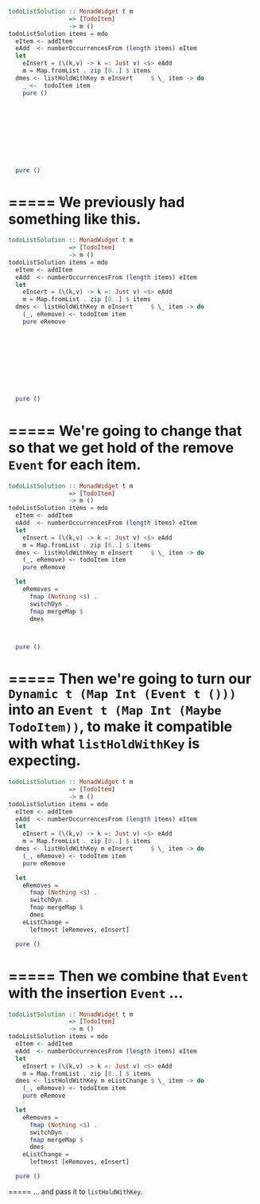 ```haskell
todoListSolution :: MonadWidget t m
                 => [TodoItem]
                 -> m ()
todoListSolution items = mdo
  eItem <- addItem
  eAdd  <- numberOccurrencesFrom (length items) eItem
  let
    eInsert = (\(k,v) -> k =: Just v) <$> eAdd
    m = Map.fromList . zip [0..] $ items
  dmes <- listHoldWithKey m eInsert     $ \_ item -> do
    _ <-  todoItem item
    pure ()










  pure ()
```
=====
We previously had something like this.
=====
```haskell
todoListSolution :: MonadWidget t m
                 => [TodoItem]
                 -> m ()
todoListSolution items = mdo
  eItem <- addItem
  eAdd  <- numberOccurrencesFrom (length items) eItem
  let
    eInsert = (\(k,v) -> k =: Just v) <$> eAdd
    m = Map.fromList . zip [0..] $ items
  dmes <- listHoldWithKey m eInsert     $ \_ item -> do
    (_, eRemove) <- todoItem item
    pure eRemove










  pure ()
```
=====
We're going to change that so that we get hold of the remove `Event` for each item.
=====
```haskell
todoListSolution :: MonadWidget t m
                 => [TodoItem]
                 -> m ()
todoListSolution items = mdo
  eItem <- addItem
  eAdd  <- numberOccurrencesFrom (length items) eItem
  let
    eInsert = (\(k,v) -> k =: Just v) <$> eAdd
    m = Map.fromList . zip [0..] $ items
  dmes <- listHoldWithKey m eInsert     $ \_ item -> do
    (_, eRemove) <- todoItem item
    pure eRemove

  let
    eRemoves = 
      fmap (Nothing <$) .
      switchDyn .
      fmap mergeMap $
      dmes



  pure ()
```
=====
Then we're going to turn our `Dynamic t (Map Int (Event t ()))` into an `Event t (Map Int (Maybe TodoItem))`, to make it compatible with what `listHoldWithKey` is expecting.
=====
```haskell
todoListSolution :: MonadWidget t m
                 => [TodoItem]
                 -> m ()
todoListSolution items = mdo
  eItem <- addItem
  eAdd  <- numberOccurrencesFrom (length items) eItem
  let
    eInsert = (\(k,v) -> k =: Just v) <$> eAdd
    m = Map.fromList . zip [0..] $ items
  dmes <- listHoldWithKey m eInsert     $ \_ item -> do
    (_, eRemove) <- todoItem item
    pure eRemove

  let
    eRemoves = 
      fmap (Nothing <$) .
      switchDyn .
      fmap mergeMap $
      dmes
    eListChange = 
      leftmost [eRemoves, eInsert]

  pure ()
```
=====
Then we combine that `Event` with the insertion `Event` ...
=====
```haskell
todoListSolution :: MonadWidget t m
                 => [TodoItem]
                 -> m ()
todoListSolution items = mdo
  eItem <- addItem
  eAdd  <- numberOccurrencesFrom (length items) eItem
  let
    eInsert = (\(k,v) -> k =: Just v) <$> eAdd
    m = Map.fromList . zip [0..] $ items
  dmes <- listHoldWithKey m eListChange $ \_ item -> do
    (_, eRemove) <- todoItem item
    pure eRemove

  let
    eRemoves = 
      fmap (Nothing <$) .
      switchDyn .
      fmap mergeMap $
      dmes
    eListChange = 
      leftmost [eRemoves, eInsert]

  pure ()
```
=====
... and pass it to `listHoldWithKey`.
